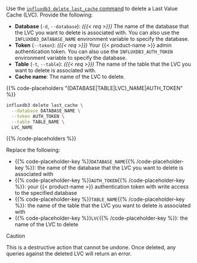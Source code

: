 
Use the [`influxdb3 delete last_cache` command](/influxdb3/version/reference/cli/influxdb3/delete/last_cache/)
to delete a Last Value Cache (LVC). Provide the following:

- **Database** (`-d`, `--database`): _({{< req >}})_ The name of the database
  that the LVC you want to delete is associated with. You can also use the
  `INFLUXDB3_DATABASE_NAME` environment variable to specify the database.
- **Token** (`--token`): _({{< req >}})_ Your {{< product-name >}} admin
  authentication token.
  You can also use the `INFLUXDB3_AUTH_TOKEN` environment variable to specify
  the database.
- **Table** (`-t`, `--table`): _({{< req >}})_ The name of the table that the
  LVC you want to delete is associated with.
- **Cache name**: The name of the LVC to delete.

{{% code-placeholders "(DATABASE|TABLE|LVC)_NAME|AUTH_TOKEN" %}}
```bash
influxdb3 delete last_cache \
  --database DATABASE_NAME \
  --token AUTH_TOKEN \
  --table TABLE_NAME \
  LVC_NAME
```
{{% /code-placeholders %}}

Replace the following:

- {{% code-placeholder-key %}}`DATABASE_NAME`{{% /code-placeholder-key %}}:
  the name of the database that the LVC you want to delete is associated with
- {{% code-placeholder-key %}}`AUTH_TOKEN`{{% /code-placeholder-key %}}:
  your {{< product-name >}} authentication token with write access to the
  specified database
- {{% code-placeholder-key %}}`TABLE_NAME`{{% /code-placeholder-key %}}:
  the name of the table that the LVC you want to delete is associated with
- {{% code-placeholder-key %}}`LVC`{{% /code-placeholder-key %}}:
  the name of the LVC to delete

> [!Caution]
> This is a destructive action that cannot be undone. Once deleted, any queries
> against the deleted LVC will return an error.
